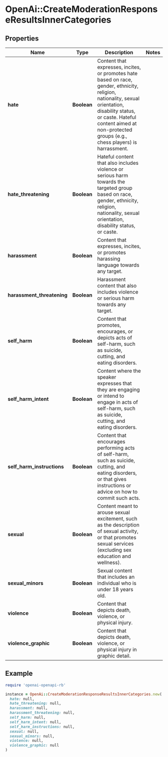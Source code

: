 # OpenAi::CreateModerationResponseResultsInnerCategories

## Properties

| Name | Type | Description | Notes |
| ---- | ---- | ----------- | ----- |
| **hate** | **Boolean** | Content that expresses, incites, or promotes hate based on race, gender, ethnicity, religion, nationality, sexual orientation, disability status, or caste. Hateful content aimed at non-protected groups (e.g., chess players) is harrassment. |  |
| **hate_threatening** | **Boolean** | Hateful content that also includes violence or serious harm towards the targeted group based on race, gender, ethnicity, religion, nationality, sexual orientation, disability status, or caste. |  |
| **harassment** | **Boolean** | Content that expresses, incites, or promotes harassing language towards any target. |  |
| **harassment_threatening** | **Boolean** | Harassment content that also includes violence or serious harm towards any target. |  |
| **self_harm** | **Boolean** | Content that promotes, encourages, or depicts acts of self-harm, such as suicide, cutting, and eating disorders. |  |
| **self_harm_intent** | **Boolean** | Content where the speaker expresses that they are engaging or intend to engage in acts of self-harm, such as suicide, cutting, and eating disorders. |  |
| **self_harm_instructions** | **Boolean** | Content that encourages performing acts of self-harm, such as suicide, cutting, and eating disorders, or that gives instructions or advice on how to commit such acts. |  |
| **sexual** | **Boolean** | Content meant to arouse sexual excitement, such as the description of sexual activity, or that promotes sexual services (excluding sex education and wellness). |  |
| **sexual_minors** | **Boolean** | Sexual content that includes an individual who is under 18 years old. |  |
| **violence** | **Boolean** | Content that depicts death, violence, or physical injury. |  |
| **violence_graphic** | **Boolean** | Content that depicts death, violence, or physical injury in graphic detail. |  |

## Example

```ruby
require 'openai-openapi-rb'

instance = OpenAi::CreateModerationResponseResultsInnerCategories.new(
  hate: null,
  hate_threatening: null,
  harassment: null,
  harassment_threatening: null,
  self_harm: null,
  self_harm_intent: null,
  self_harm_instructions: null,
  sexual: null,
  sexual_minors: null,
  violence: null,
  violence_graphic: null
)
```

